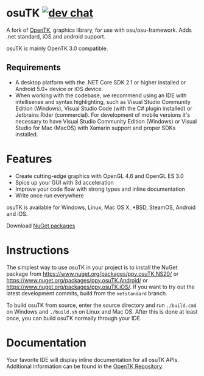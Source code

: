 osuTK [![dev chat](https://discordapp.com/api/guilds/188630481301012481/widget.png?style=shield)](https://discord.gg/ppy)
======

A fork of [OpenTK](https://github.com/opentk/opentk), graphics library, for use with osu/osu-framework. Adds .net standard, iOS and android support. 

osuTK is mainly OpenTK 3.0 compatible.

## Requirements

- A desktop platform with the .NET Core SDK 2.1 or higher installed or Android 5.0+ device or iOS device.
- When working with the codebase, we recommend using an IDE with intellisense and syntax highlighting, such as Visual Studio Community Edition (Windows), Visual Studio Code (with the C# plugin installed) or Jetbrains Rider (commercial). For development of mobile versions it's necessary to have Visual Studio Community Edition (Windows) or Visual Studio for Mac (MacOS) with Xamarin support and proper SDKs installed.

Features
========

- Create cutting-edge graphics with OpenGL 4.6 and OpenGL ES 3.0
- Spice up your GUI with 3d acceleration
- Improve your code flow with strong types and inline documentation
- Write once run everywhere

osuTK is available for Windows, Linux, Mac OS X, *BSD, SteamOS, Android and iOS.

Download [NuGet packages](http://www.nuget.org/packages/osuTK/)


Instructions
============

The simplest way to use osuTK in your project is to install the NuGet package from https://www.nuget.org/packages/ppy.osuTK.NS20/ or https://www.nuget.org/packages/ppy.osuTK.Android/ or https://www.nuget.org/packages/ppy.osuTK.iOS/.
If you want to try out the latest development commits, build from the `netstandard` branch.

To build osuTK from source, enter the source directory and run `./build.cmd` on Windows and `./build.sh` on Linux and Mac OS.
After this is done at least once, you can build osuTK normally through your IDE.

Documentation
=============

Your favorite IDE will display inline documentation for all osuTK APIs. Additional information can be found in the [OpenTK Repository](https://github.com/opentk/opentk).
